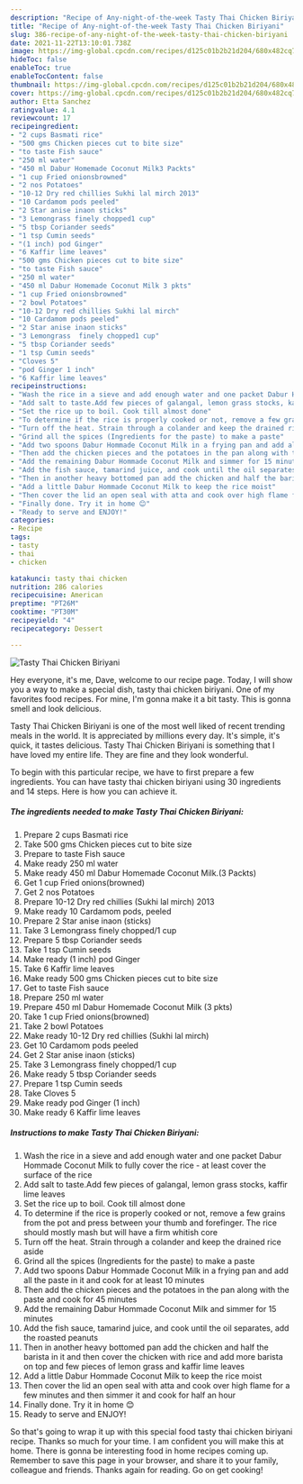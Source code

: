 ```yaml
---
description: "Recipe of Any-night-of-the-week Tasty Thai Chicken Biriyani"
title: "Recipe of Any-night-of-the-week Tasty Thai Chicken Biriyani"
slug: 386-recipe-of-any-night-of-the-week-tasty-thai-chicken-biriyani
date: 2021-11-22T13:10:01.738Z
image: https://img-global.cpcdn.com/recipes/d125c01b2b21d204/680x482cq70/tasty-thai-chicken-biriyani-recipe-main-photo.jpg
hideToc: false
enableToc: true
enableTocContent: false
thumbnail: https://img-global.cpcdn.com/recipes/d125c01b2b21d204/680x482cq70/tasty-thai-chicken-biriyani-recipe-main-photo.jpg
cover: https://img-global.cpcdn.com/recipes/d125c01b2b21d204/680x482cq70/tasty-thai-chicken-biriyani-recipe-main-photo.jpg
author: Etta Sanchez
ratingvalue: 4.1
reviewcount: 17
recipeingredient:
- "2 cups Basmati rice"
- "500 gms Chicken pieces cut to bite size"
- "to taste Fish sauce"
- "250 ml water"
- "450 ml Dabur Homemade Coconut Milk3 Packts"
- "1 cup Fried onionsbrowned"
- "2 nos Potatoes"
- "10-12 Dry red chillies Sukhi lal mirch 2013"
- "10 Cardamom pods peeled"
- "2 Star anise inaon sticks"
- "3 Lemongrass finely chopped1 cup"
- "5 tbsp Coriander seeds"
- "1 tsp Cumin seeds"
- "(1 inch) pod Ginger"
- "6 Kaffir lime leaves"
- "500 gms Chicken pieces cut to bite size"
- "to taste Fish sauce"
- "250 ml water"
- "450 ml Dabur Homemade Coconut Milk 3 pkts"
- "1 cup Fried onionsbrowned"
- "2 bowl Potatoes"
- "10-12 Dry red chillies Sukhi lal mirch"
- "10 Cardamom pods peeled"
- "2 Star anise inaon sticks"
- "3 Lemongrass  finely chopped1 cup"
- "5 tbsp Coriander seeds"
- "1 tsp Cumin seeds"
- "Cloves 5"
- "pod Ginger 1 inch"
- "6 Kaffir lime leaves"
recipeinstructions:
- "Wash the rice in a sieve and add enough water and one packet Dabur Hommade Coconut Milk to fully cover the rice - at least cover the surface of the rice"
- "Add salt to taste.Add few pieces of galangal, lemon grass stocks, kaffir lime leaves"
- "Set the rice up to boil. Cook till almost done"
- "To determine if the rice is properly cooked or not, remove a few grains from the pot and press between your thumb and forefinger. The rice should mostly mash but will have a firm whitish core"
- "Turn off the heat. Strain through a colander and keep the drained rice aside"
- "Grind all the spices (Ingredients for the paste) to make a paste"
- "Add two spoons Dabur Hommade Coconut Milk in a frying pan and add all the paste in it and cook for at least 10 minutes"
- "Then add the chicken pieces and the potatoes in the pan along with the paste and cook for 45 minutes"
- "Add the remaining Dabur Hommade Coconut Milk and simmer for 15 minutes"
- "Add the fish sauce, tamarind juice, and cook until the oil separates, add the roasted peanuts"
- "Then in another heavy bottomed pan add the chicken and half the barista in it and then cover the chicken with rice and add more barista on top and few pieces of lemon grass and kaffir lime leaves"
- "Add a little Dabur Hommade Coconut Milk to keep the rice moist"
- "Then cover the lid an open seal with atta and cook over high flame for a few minutes and then simmer it and cook for half an hour"
- "Finally done. Try it in home 😊"
- "Ready to serve and ENJOY!"
categories:
- Recipe
tags:
- tasty
- thai
- chicken

katakunci: tasty thai chicken 
nutrition: 286 calories
recipecuisine: American
preptime: "PT26M"
cooktime: "PT30M"
recipeyield: "4"
recipecategory: Dessert

---
```



![Tasty Thai Chicken Biriyani](https://img-global.cpcdn.com/recipes/d125c01b2b21d204/680x482cq70/tasty-thai-chicken-biriyani-recipe-main-photo.jpg)

Hey everyone, it's me, Dave, welcome to our recipe page. Today, I will show you a way to make a special dish, tasty thai chicken biriyani. One of my favorites food recipes. For mine, I'm gonna make it a bit tasty. This is gonna smell and look delicious.



Tasty Thai Chicken Biriyani is one of the most well liked of recent trending meals in the world. It is appreciated by millions every day. It's simple, it's quick, it tastes delicious. Tasty Thai Chicken Biriyani is something that I have loved my entire life. They are fine and they look wonderful.


To begin with this particular recipe, we have to first prepare a few ingredients. You can have tasty thai chicken biriyani using 30 ingredients and 14 steps. Here is how you can achieve it.

<!--inarticleads1-->

##### The ingredients needed to make Tasty Thai Chicken Biriyani:

1. Prepare 2 cups Basmati rice
1. Take 500 gms Chicken pieces cut to bite size
1. Prepare to taste Fish sauce
1. Make ready 250 ml water
1. Make ready 450 ml Dabur Homemade Coconut Milk.(3 Packts)
1. Get 1 cup Fried onions(browned)
1. Get 2 nos Potatoes
1. Prepare 10-12 Dry red chillies (Sukhi lal mirch) 2013
1. Make ready 10 Cardamom pods, peeled
1. Prepare 2 Star anise inaon (sticks)
1. Take 3 Lemongrass finely chopped/1 cup
1. Prepare 5 tbsp Coriander seeds
1. Take 1 tsp Cumin seeds
1. Make ready (1 inch) pod Ginger
1. Take 6 Kaffir lime leaves
1. Make ready 500 gms Chicken pieces cut to bite size
1. Get to taste Fish sauce
1. Prepare 250 ml water
1. Prepare 450 ml Dabur Homemade Coconut Milk (3 pkts)
1. Take 1 cup Fried onions(browned)
1. Take 2 bowl Potatoes
1. Make ready 10-12 Dry red chillies (Sukhi lal mirch)
1. Get 10 Cardamom pods peeled
1. Get 2 Star anise inaon (sticks)
1. Take 3 Lemongrass  finely chopped/1 cup
1. Make ready 5 tbsp Coriander seeds
1. Prepare 1 tsp Cumin seeds
1. Take Cloves 5
1. Make ready pod Ginger (1 inch)
1. Make ready 6 Kaffir lime leaves




<!--inarticleads2-->

##### Instructions to make Tasty Thai Chicken Biriyani:

1. Wash the rice in a sieve and add enough water and one packet Dabur Hommade Coconut Milk to fully cover the rice - at least cover the surface of the rice
1. Add salt to taste.Add few pieces of galangal, lemon grass stocks, kaffir lime leaves
1. Set the rice up to boil. Cook till almost done
1. To determine if the rice is properly cooked or not, remove a few grains from the pot and press between your thumb and forefinger. The rice should mostly mash but will have a firm whitish core
1. Turn off the heat. Strain through a colander and keep the drained rice aside
1. Grind all the spices (Ingredients for the paste) to make a paste
1. Add two spoons Dabur Hommade Coconut Milk in a frying pan and add all the paste in it and cook for at least 10 minutes
1. Then add the chicken pieces and the potatoes in the pan along with the paste and cook for 45 minutes
1. Add the remaining Dabur Hommade Coconut Milk and simmer for 15 minutes
1. Add the fish sauce, tamarind juice, and cook until the oil separates, add the roasted peanuts
1. Then in another heavy bottomed pan add the chicken and half the barista in it and then cover the chicken with rice and add more barista on top and few pieces of lemon grass and kaffir lime leaves
1. Add a little Dabur Hommade Coconut Milk to keep the rice moist
1. Then cover the lid an open seal with atta and cook over high flame for a few minutes and then simmer it and cook for half an hour
1. Finally done. Try it in home 😊
1. Ready to serve and ENJOY!



So that's going to wrap it up with this special food tasty thai chicken biriyani recipe. Thanks so much for your time. I am confident you will make this at home. There is gonna be interesting food in home recipes coming up. Remember to save this page in your browser, and share it to your family, colleague and friends. Thanks again for reading. Go on get cooking!
